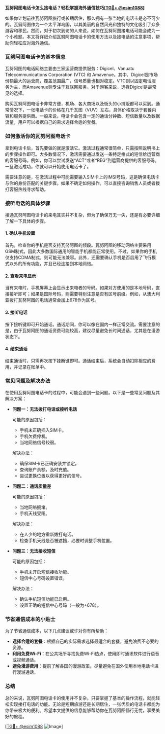 **瓦努阿图电话卡怎么接电话？轻松掌握海外通信技巧[[TG💪+ @esim1088](https://t.me/s/esim1088)]**

如果你计划前往瓦努阿图旅行或长期居住，那么拥有一张当地的电话卡是必不可少的。瓦努阿图作为一个太平洋岛国，以其美丽的自然风光和独特的文化吸引了众多游客和移民。然而，对于初次到访的人来说，如何在瓦努阿图接电话可能会成为一个小难题。本文将详细介绍瓦努阿图电话卡的使用方法以及接电话的注意事项，帮助你轻松应对海外通信。

### 瓦努阿图电话卡的基本信息

瓦努阿图的电话网络主要由三家运营商提供服务：Digicel、Vanuatu Telecommunications Corporation (VTC) 和 Amavenue。其中，Digicel是市场份额最大的运营商，覆盖范围最广，信号质量也相对稳定。VTC则以固定电话服务为主，而Amavenue则专注于互联网服务。对于游客来说，选择Digicel是最常见的选择。

购买瓦努阿图电话卡非常方便，机场、各大商场以及街头的小摊贩都可以买到。通常情况下，一张电话卡的价格在几千瓦图（VUV）左右，具体价格取决于套餐内容和服务提供商。一般来说，电话卡会包含一定的通话分钟数、短信数量以及数据流量，用户可以根据自己的需求选择合适的套餐。

### 如何激活你的瓦努阿图电话卡

拿到电话卡后，首先要做的就是激活它。激活过程通常很简单，只需按照说明书上的步骤操作即可。大多数情况下，激活需要通过发送一条特定格式的短信给运营商的客服号码。例如，你可以尝试发送“ACT”或者“REG”到运营商提供的客服号码。一旦激活成功，你就可以开始使用电话卡了。

需要注意的是，在激活过程中可能需要输入SIM卡上的IMSI号码，这是确保电话卡与你的身份匹配的关键步骤。如果不确定如何操作，可以直接咨询销售人员或者拨打客服热线寻求帮助。

### 接听电话的具体步骤

接通瓦努阿图电话卡的来电其实并不复杂，但为了确保万无一失，还是有必要详细了解一下具体的步骤。

#### 1. 确认手机设置

首先，检查你的手机是否支持瓦努阿图的频段。瓦努阿图的移动网络主要采用GSM制式，因此大多数国际通用的智能手机都能正常使用。不过，如果你的手机仅支持CDMA制式，则可能无法兼容。此外，还需要确认手机是否启用了飞行模式以外的所有功能，并且已经连接到本地网络。

#### 2. 查看来电显示

当有来电时，手机屏幕上会显示出来电者的号码。如果对方使用的是本地号码，直接接听即可；如果是国际号码，则需要特别注意是否有区号前缀。例如，从澳大利亚拨打瓦努阿图的电话通常会加上678作为区号。

#### 3. 接听电话

按下接听键即可开始通话。通话期间，你可以像在国内一样正常交流。需要注意的是，由于瓦努阿图的通话资费可能较高，建议尽量避免长时间通话，尤其是在漫游状态下。

#### 4. 结束通话

结束通话时，只需再次按下挂断键即可。通话结束后，系统会自动扣除相应的费用，并记录在账单中。

### 常见问题及解决办法

在使用瓦努阿图电话卡的过程中，可能会遇到一些问题。以下是一些常见问题及其解决方案：

- **问题一：无法拨打电话或接听电话**
  
  可能的原因包括：
  - 手机未正确插入SIM卡。
  - 手机欠费停机。
  - 当地网络信号较弱。

  解决办法：
  - 确保SIM卡已正确安装并锁定。
  - 查询账户余额，及时充值。
  - 尝试更换位置以获得更好的信号。

- **问题二：通话质量差**

  可能的原因包括：
  - 当地网络拥堵。
  - 手机天线受阻。

  解决办法：
  - 在人少的地方重新拨打电话。
  - 检查手机天线是否被遮挡，必要时调整手机位置。

- **问题三：无法接收短信**

  可能的原因包括：
  - 手机未开启短信接收功能。
  - 短信中心号码设置错误。

  解决办法：
  - 确认手机短信功能已启用。
  - 设置正确的短信中心号码（一般为+678）。

### 节省通信成本的小贴士

为了节省通信成本，以下几点建议或许对你有所帮助：

- **选择合适的套餐**：根据自己的实际需求选择最适合的套餐，避免浪费不必要的资源。
- **利用免费Wi-Fi**：在公共场所寻找免费Wi-Fi热点，使用即时通讯软件进行语音或视频通话。
- **避免漫游费用**：提前了解各国的漫游政策，尽量避免在国外使用本地电话卡进行漫游通话。

### 总结

总的来说，瓦努阿图电话卡的使用并不复杂，只要掌握了基本的操作流程，就能轻松实现接打电话的功能。无论是短期旅游还是长期居住，一张优质的电话卡都能为你带来极大的便利。希望本文提供的信息能够帮助你在瓦努阿图畅行无忧，享受美好的旅程。

[[TG💪+ @esim1088](https://t.me/s/esim1088) ![Image](https://i.postimg.cc/4NQfJmqS/Snipaste-2025-05-13-00-14-12.png)]